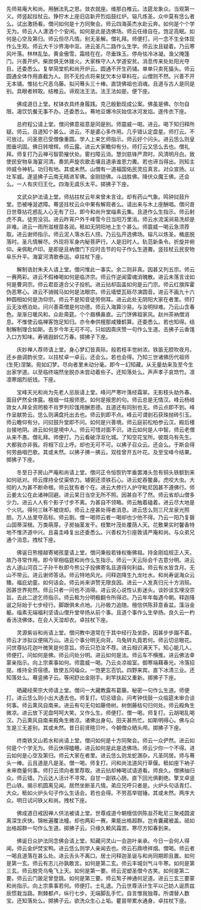 <!-- { "loadSidebar": true } -->
先师易庵大和尚。用酬法乳之恩。敛衣就座。维那白椎云。法筵龙象众。当观第一义。师竖起拄杖云。狰狞木上座旧店新开烈焰鼓红炉。镕凡炼圣。众中莫有恁么者么。试出激扬看。僧问如何是十方同聚会。师云四海英杰水赴云奔。如何是个个学无为。师云人人潇洒个个安闲。如何是此是选佛场。师云任缘自在。饱足高眠。如何是心空及第归。师云但尽凡情。别无圣解。僧礼拜。师便打。问一念不生全体现作么生观。师云大千沙界海中沤。进云圣凡二路作么生学。师云汝且疑着。乃云寒风叶落。林林乱坠。黄金傲雪。霜枝在在。尽垂珠玉。停舟怯冷冰凝。渔父掩篷门。兴善开炉。柴炭俱无休拨火。大家株守人人学道安贫。消息传来处处阳光夺目。还委悉么。复举简堂机和尚开炉云。圆通不开生药铺。单单只卖死猫头。师云圆通全体作用直截为人。则不无捡点将来犹欠本分草料在。山僧则不然。兴善不开无本铺。惟拈七尺恶乌藤。拟问蓦头三十棒。直饶佛祖也消魂。且道与古人是同是别。具眼者辨取。结椎云。谛观法王法。法王法如是。便下座。

　　佛成道日上堂。杖钵衣具终身履践。克己殷勤现成公案。佛虽是佛。尔勿自限。渴饮饥餐无事不办。还委悉么。蓦地豆爆冷灰始信冰河发焰。遂传衣下座。

　　总府程公请上堂。僧问佛意祖意是同是别。师震威一喝。进云。喝下知归释所疑。师云。且道知个甚么。进云。不是婆心多作用。几乎错认定盘星。师打云。不可放过。问圣恩已受僧像重圆。学人上来乞师指示。师云好个问头。进云恁么则皇图垂巩固。佛日转增辉。师云露。进云大家瞻仰有分。师打云又恁么去也。僧礼拜。师复打乃云禅弓智箭摧伏处。雾扫障云消。慧剑慈锋严肃时。风清明月白。致使民安物阜海宴河清。奏凯声旋农歌击壤且道承谁恩力聻。若也谛当得出。则知主帅威令神机。功归有地。其或未然。山僧有一道福国佑民灵应真言。对众宣扬。以壮军威。遂竖拂子云南无精进军佛。金刚铠佛。斗战胜佛。降伏众魔王佛。还会么。一人有庆归王化。四海无虞乐太平。掷拂子下座。

　　文武众护法请上堂。师拈拄杖云年来曾未言诠。却有药山气象。鸣钟挝鼓升堂。恐被唾涎遮障。蓦竖拄杖云众中果有解观者么。请出来与木上座酬唱。僧问昔日世尊拈花惑乱人心无有了日。即今和尚升堂缁素云集。且道作么生指示。师云射虎不真。徒劳没羽。进云昨宵户外千峰雪今日当阳万里消。师云水流溪涧易洗却是非难。进云一雨所滋根苗各润。秪如无阴阳地上生个甚么。师震威一喝云急须荐取。进云谢师指示。师云泥人落水石人捞。乃云弘开选佛场。镕凡以炼圣。桶底脱落时。圣凡情解尽。外现将军身内秘菩萨行。人是旧时人。轨范新条令。折旋并俯仰。亲佩毗卢印。是即是且衲僧门下应时击节的句子作么生道聻。竖拄杖云民安物阜乐升平。海宴河清歌泰运。卓拄杖下座。

　　解制诰封朱夫人请上堂。僧问惟此一事实。余二则非真。因甚又列五宗。师云一赛两彩。进云不假棒喝如何是临济宗。师云忤逆闻雷魂消魄散。进云未落言诠如何是曹洞宗。师云君臣道合父子投机。进云拈却函盖如何是云门宗。师云红旗挥霍伪恶寒心。进云不骑贼马如何是法眼宗。师云墙壁瓦砾尽演圆音。进云不画九十六种圆相如何是沩仰宗。师云不是知音徒劳侧耳。进云此处无阴阳大家在者里。师打云无汝栖泊处。问兴善斋僧是何功德。师云入海算沙易。与汝明辩难。乃云山含春色。渐渐日暖风和。众赴斋筵。个个眉横鼻直。云门饼佛祖家风。赵州茶衲僧消息。不惟使云临禅客饱足知归。亦令奉供檀那咸臻鹤算。还委悉么。若也知得。结制解制理合如斯。去岁今年无可不可。只如因斋庆赞一句作么生道。击拂子云香馐入口方知味。寿锡遐龄亿万春。掷拂子下座。

　　庆妙禅人荐师请上堂。身心梦幻皆真际。般若枝丰觉树浓。铁笛无腔吹夜月。还乡曲调韵长空。以拄杖卓一卓云。还会么。若也会得。乃知三世诸佛历代祖师(生死)涅槃。宛如幻梦。尽向者里未动分毫。即今一幻知藏。从无量劫来及至今生出家学道。以至临终端然坐脱亦未尝动着些子。还知落处么。声声孝子哀筇竹。凛凛寒烟烈纸钱。下座。

　　宝峰天光和尚为先老人忌辰请上堂。峰问严寒叶落经霜翠。无影枝头劫外春。面目俨然全体露。檀烟一炷报师恩。如何是报恩的句。师云总是无情汉。峰云杨岐效女人拜全资罔极不肖罗列珍馐用酬恩德。且道还有同别也无。师云点即不到。峰作呈献势云。恁么则满盘托出去也。师云到即不点。峰云可谓剖石获珠抛砖引玉。师云瞻仰有分。问挝鼓升堂即不问。如何是兴善境。师云庭前松柏参云汉。殿后楼台接地阴。进云如何是境中人。师云可惜对面不识。进云如何是人中智。师云老僧从来不愚。僧礼拜。师便打。乃云看破浮沤化城。了知空花宝所。彼既乌有先生。大都我亦非我。将相下应上呼。却也无可不可。以拂子召众云。还会么。于斯会得何劳曲唱巴歌。其或未然。以拂子拂一拂云。双桂曾开五叶花。及至宝峰今结果。掷拂子下座。

　　冬至日子房山严庵和尚请上堂。僧问正令恒恢钓竿垂罢滩头忽有铜头铁额到来如何祇对。师云撑持全仗渠侬力。辅弼还须铁石心。进云蛇吞鳖鼻。虎咬大虫。大彻的人为甚不断命根。师云犹有者个在。进云大修行人护守毗尼因甚不遵佛行。师云姜太公在此诸神回避。进云杲日当空无所不照。因甚自不了然。师云省却山僧多少力。进云人人有个影子寸步不离。为甚自不领略。师云触着磕着。进云尽大地是个火坑。得何三昧不被烧却。师云上座甚处得者消息。进云恁么则三尺龙泉光照胆。万人丛里夺高标。师云劄。僧一喝师云者一喝却也少他不得。乃云一阳乃复磬山固蒂深根。万类萌芽。子房抽茎发干。枝繁叶茂处覆荫人天。花敷果实时馨香特地不惟济道中兴。且喜圭峰复出还委悉么。兴善权为引座敦请严庵和尚。与众弟兄通个消息。拽杖下座。

　　佛诞日熊檀越寄褐孩童请上堂。僧问秉般若锋权衡佛祖。持金刚焰规正人天。故乃寻常作用。即今宰相临筵和尚作么生指示。师云一天云际会千古意分明。进云古人道山河百二子孙千秋即今熊公子投佛寄名且道得何利益。师云有水皆含月。无山不带云。进云谢师答话。师云特地风光。问释迦降生九龙吐水。和尚寿诞海众云臻。福庇幼童。如何话会。师云尚来讲赞无限良因。进云一人发真归元十方消殒。因甚世界宛然。师云只者一问也不消得。进云说心说性认影迷头。谈妙谈玄埋没宗旨。去此二途乞师指示。师云秪为分明极翻令所得迟。乃云年年每遇今朝。释迦降诞之际始于七步经行。脚跟俱未点地。儿孙极力追随。檀信供陈菲意香盆。藻浴金躯。缁素无端福利坚请山僧升堂举扬从前个事。且道个事作么生举扬。良久云一杓香汤浇佛体。在会人天湿却衣。卓拄杖下座。

　　灵源紫谷和尚请上堂。僧问教中道常在于其中经行及坐卧。因甚步步蹋不着。师云才涉拟议便隔万山。进云个事分明无向背。乌兔转丸竟若何。师云切忌眼花。问世尊拈花迦叶微笑是何意旨。师云只恐汝不荐。进云相识满天下。知心能几人。师便打。问如何是佛。师云问处分明。进云如何是法。师云车不横推。进云佛法幸蒙亲指示。向上宗乘事如何。师震威一喝。乃云炎凉祖室。御寒端藉春光。冷落招提。维持全资宿德。致使五冈缁众。一饱更忘百饥。四野来宾。直下冰清三业。还知落处么。蓦竖拂子云。等闲舒出金刚手。刹竿扶起又重新。掷拂子下座。

　　晒藏经荣宗大师请上堂。僧问一大藏教露布葛藤。秘密一句作么生道。师便打。进云恁么则小出大遇去也。师复打。切忌错会。问考钟伐鼓一众临筵未审合谈何事。师云熏风自南来。进云有句无句如藤倚树。树倒藤枯句归何处。师云殿角生微凉。进云放下泥盘呵呵大笑。又作么生。师便打。僧一喝。师复打。云胡喝乱喝汉。乃云熏风自南来殿角生微凉。诸佛出身句。田夫甚热忙。如斯明得心。佛与众生是三无差别。其或未然。昔日前贤暄贝叶。今朝僧众晒头颅。掷拂子下座。

　　终南铁叉山若水和尚请上堂。僧问如何是十方同聚会。师云一众俨然。进云如何是个个学无为。师云休得瞌睡。进云如何是此是选佛场。师云少你一个不得。进云如何是心空及第归。师云大家在者里。进云恁么则龙蛇溷杂。凡圣同居。师与蓦头一棒。云且道是凡是圣。僧一喝。师复打。问和尚法道风行草偃。秪如座下衲子未审商量何事。师打云须向者里荐取。进云拈却棒喝试请道看。师良久。僧拂抽归众。师云错。乃云达人活计不寻常。自甘一副铁心肠。直下回光俱剿绝。擎叉卓竖巴山铁。揭示机圆离见闻。居然坐断圣凡情。弟应兄呼只者是。火炉头句话青灯。大众。秪如火炉头句子作么生话会。若也会得。不劳高举钳锤。其或未然。两序大众。明日试问铁乂和尚。拽杖下座。

　　佛成道日戒因禅人供法被请上堂。世尊成道今朝檀信供陈韭芥毗尼三聚戒圆波离深生庆快。锦帐遍覆法幢。却也两彩一赛。果能出格超群。岂肯囊藏被盖。祗如出格超群一句作么生道。掷拂子云。只缘久赖风霜苦。寒尽方知春到来。

　　佛诞日众护法同念佛会请上堂。知藏问灵山一会迦叶亲承。今日一会何人得闻。师云金炉焚宝鸭。进云恁么则学人亲闻去也。师云石鼎喷祥烟。僧喝。师云者一喝且道落在甚么处。进云舌头不离口。居士问释迦圣诞与和尚同期即且置。如何是第一玄。师云有志儿孙孰敢言。如何是第二玄。师云丰城剑气斗牛寒。如何是第三玄。师云脱壳乌龟飞上天。如何是第一要。师云泥塑圣僧今古笑。如何是第二要。师云云门跛足曾登跳。如何是第三要。师云鹙子神通何足道。进云三玄三要蒙和尚指示。向上宗乘事若何。师便打。士礼退。乃云世尊活计生平以己妨人诞质兹辰惯栽当路。荆棘都卢。纵行七步。无端脚乱手忙。自言惟我独尊。所谓替人数宝。还知落处么。掷拂子云。欲洗众生心上垢。瞿昙带累水通身。卓拄杖下座。

